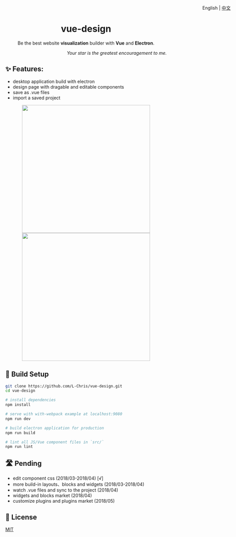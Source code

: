 <h1 align="center">
  vue-design
</h1>
<p align="right" style="position:absolute;top:16px;right:28px;">
  English | <a href="https://github.com/L-Chris/vue-design/blob/master/README.zh-CN.md">中文</a>
</p>
<p align="center">Be the best website <strong>visualization</strong> builder with <strong>Vue</strong> and <strong>Electron</strong>.</p>
<p align="right"><em>Your star is the greatest encouragement to me.</em></p>

## ✨ Features:

- desktop application build with electron
- design page with dragable and editable components
- save as .vue files
- import a saved project

<p align="center">
  <img width="400px" src="https://raw.githubusercontent.com/L-Chris/vue-design/develop/docs/images/layout.png">
  <img width="400px" src="https://raw.githubusercontent.com/L-Chris/vue-design/develop/docs/images/code.png">
</p>

## 🔧 Build Setup

``` bash
git clone https://github.com/L-Chris/vue-design.git
cd vue-design

# install dependencies
npm install

# serve with with-webpack example at localhost:9080
npm run dev

# build electron application for production
npm run build

# lint all JS/Vue component files in `src/`
npm run lint
```

## 🛣 Pending
- edit component css (2018/03-2018/04) [√]
- more build-in layouts、blocks and widgets (2018/03-2018/04)
- watch .vue files and sync to the project (2018/04)
- widgets and blocks market  (2018/04)
- customize plugins and plugins market (2018/05)

## 🥂 License

[MIT](http://opensource.org/licenses/MIT)